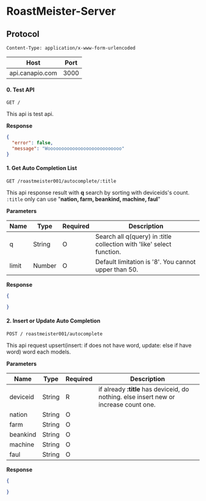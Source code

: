 # RoastMeister-Server

## Protocol

```
Content-Type: application/x-www-form-urlencoded
```

Host | Port |
-----|------|
api.canapio.com|3000|

#### 0. Test API
```GET / ```

This api is test api.

**Response**
```json
{
  "error": false,
  "message": "Wooooooooooooooooooooooooooo"
}
```

#### 1. Get Auto Completion List
```GET /roastmeister001/autocomplete/:title```

This api response result with **q** search by sorting with deviceids's count.
```:title``` only can use "**nation, farm, beankind, machine, faul**"

**Parameters**

Name      | Type   | Required | Description
--------- | ------ | -------- | ----------------------------------------------------------------------
q         | String | O        | Search all q(query) in :title collection with 'like' select function.
limit     | Number | O        | Default limitation is '8'. You cannot upper than 50.



**Response**
```json
{

}
```



#### 2. Insert or Update Auto Completion
```POST / roastmeister001/autocomplete```

This api request upsert(insert: if does not have word, update: else if have word) word each models.

**Parameters**

Name      | Type   | Required | Description
--------- | ------ | -------- | ----------------------------------------------------------------------
deviceid  | String | R        | if already **:title** has deviceid, do nothing. else insert new or increase count one.
nation    | String | O        |
farm      | String | O        |
beankind  | String | O        |
machine   | String | O        |
faul      | String | O        |



**Response**
```json
{

}
```
